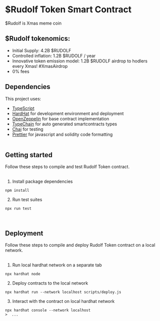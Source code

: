 # $Rudolf Token Smart Contract

$Rudolf is Xmas meme coin
<br/>

## $Rudolf tokenomics:
- Initial Supply: 4.2B $RUDOLF
- Controlled inflation: 1.2B $RUDOLF / year
- Innovative token emission model: 1.2B $RUDOLF airdrop to hodlers every Xmas! #XmasAirdrop
- 0% fees

## Dependencies

This project uses:

- [TypeScript](https://github.com/microsoft/TypeScript) 
- [HardHat](https://github.com/nomiclabs/hardhat) for development environment and deployment 
- [OpenZeppelin](https://github.com/OpenZeppelin/openzeppelin-contracts) for base contract implementation
- [TypeChain](https://github.com/dethcrypto/TypeChain/tree/master/packages/hardhat) for auto generated smartcontracts types
- [Chai](https://github.com/chaijs/chai) for testing
- [Prettier](https://github.com/prettier/prettier) for javascript and solidity code formatting
<br/><br/>

## Getting started

Follow these steps to compile and test Rudolf Token contract.  
<br/>
   
1. Install package dependencies
```
npm install
```

2. Run test suites
```
npx run test
```
<br/>

## Deployment

Follow these steps to compile and deploy Rudolf Token contract on a local network.  
<br/>

1. Run local hardhat network on a separate tab
```
npx hardhat node
```

2. Deploy contracts to the local network
```
npx hardhat run --network localhost scripts/deploy.js
```

3. Interact with the contract on local hardhat network
```
npx hardhat console --network localhost
>  ...
```
